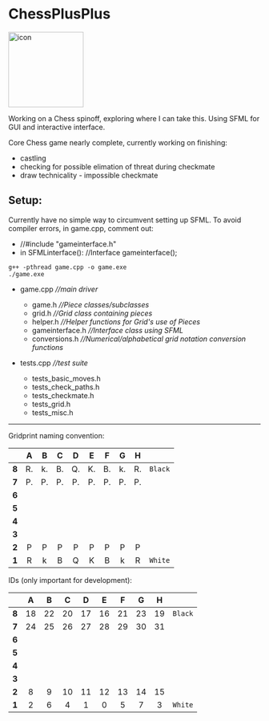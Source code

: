# ChessPlusPlus
<p align="left">
  <img src="https://raw.githubusercontent.com/Ayaykos/ChessPlusPlus/master/icon.ico" width="150" title="icon">
</p>
Working on a Chess spinoff, exploring where I can take this. Using SFML for GUI and interactive interface.

Core Chess game nearly complete, currently working on finishing: 
- castling
- checking for possible elimation of threat during checkmate
- draw technicality - impossible checkmate

## Setup:
Currently have no simple way to circumvent setting up SFML.
To avoid compiler errors, in game.cpp, comment out:
* //#include "gameinterface.h"
* in SFMLinterface(): //Interface gameinterface();
```
g++ -pthread game.cpp -o game.exe
./game.exe
```
- game.cpp  *//main driver*
  - game.h  *//Piece classes/subclasses*
  - grid.h  *//Grid class containing pieces*
  - helper.h  *//Helper functions for Grid's use of Pieces*
  - gameinterface.h  *//Interface class using SFML*
  - conversions.h  *//Numerical/alphabetical grid notation conversion functions*
  
- tests.cpp  *//test suite*
  - tests_basic_moves.h
  - tests_check_paths.h
  - tests_checkmate.h
  - tests_grid.h
  - tests_misc.h
___
  Gridprint naming convention:

    
   |     |A  |B  |C  |D  |E  |F  |G  |H  ||
   |:-:  |:-:|:-:|:-:|:-:|:-:|:-:|:-:|:-:|:-:|
   |**8**|R. |k. |B. |Q. |K. |B. |k. |R. |`Black`|
   |**7**|P. |P. |P. |P. |P. |P. |P. |P. ||
   |**6**|   |   |   |   |   |   |   |   ||
   |**5**|   |   |   |   |   |   |   |   ||
   |**4**|   |   |   |   |   |   |   |   ||
   |**3**|   |   |   |   |   |   |   |   ||
   |**2**|P  |P  |P  |P  |P  |P  |P  |P  ||
   |**1**|R  |k  |B  |Q  |K  |B  |k  |R  |`White`|

 
   IDs (only important for development):
 
   |     |A  |B  |C  |D  |E  |F  |G  |H  ||
   |:-:  |:-:|:-:|:-:|:-:|:-:|:-:|:-:|:-:|:-:|
   |**8**|18 |22 |20 |17 |16 |21 |23 |19 |`Black`|
   |**7**|24 |25 |26 |27 |28 |29 |30 |31 ||
   |**6**|   |   |   |   |   |   |   |   ||
   |**5**|   |   |   |   |   |   |   |   ||
   |**4**|   |   |   |   |   |   |   |   ||
   |**3**|   |   |   |   |   |   |   |   ||
   |**2**|8  |9  |10 |11 |12 |13 |14 |15 ||
   |**1**|2  |6  |4  |1  |0  |5  |7  |3  |`White`|
